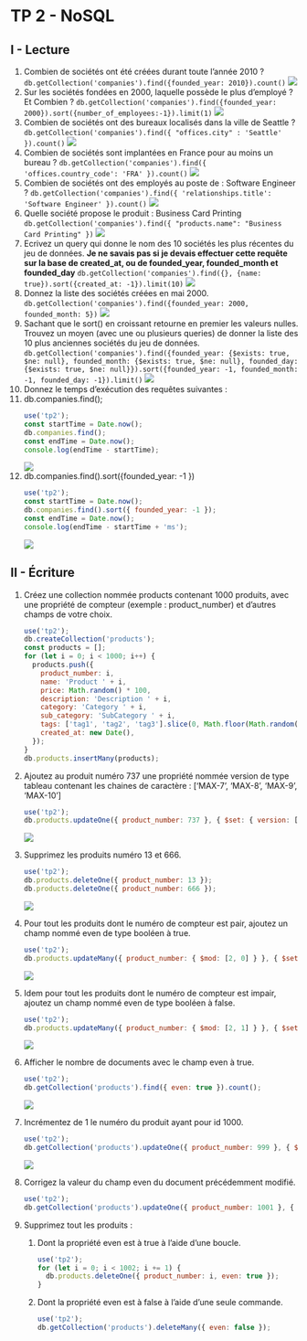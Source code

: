 # TP 2 - NoSQL

## I - Lecture

1.  Combien de sociétés ont été créées durant toute l’année 2010 ?
    `db.getCollection('companies').find({founded_year: 2010}).count()`
    <img src="https://i.imgur.com/QhbqqvT.png"><br/>
2.  Sur les sociétés fondées en 2000, laquelle possède le plus d’employé ? Et
    Combien ?
    `db.getCollection('companies').find({founded_year: 2000}).sort({number_of_employees:-1}).limit(1)`
    <img src="https://i.imgur.com/rlOsU39.png"><br/>
3.  Combien de sociétés ont des bureaux localisés dans la ville de Seattle ?
    `db.getCollection('companies').find({ "offices.city" : 'Seattle' }).count()`
    <img src="https://i.imgur.com/sINtrBA.png"><br/>
4.  Combien de sociétés sont implantées en France pour au moins un bureau ?
    `db.getCollection('companies').find({ 'offices.country_code': 'FRA' }).count()`
    <img src="https://i.imgur.com/I3uHyQa.png"><br/>
5.  Combien de sociétés ont des employés au poste de : Software Engineer ?
    `db.getCollection('companies').find({ 'relationships.title': 'Software Engineer' }).count()`
    <img src="https://i.imgur.com/E43Z5VG.png"><br/>
6.  Quelle société propose le produit : Business Card Printing
    `db.getCollection('companies').find({ "products.name": "Business Card Printing" })`
    <img src="https://i.imgur.com/U5ivaGz.png"><br/>
7.  Ecrivez un query qui donne le nom des 10 sociétés les plus récentes du jeu de
    données.
    <b>Je ne savais pas si je devais effectuer cette requête sur la base de created_at, ou de founded_year, founded_month et founded_day</b>
    `db.getCollection('companies').find({}, {name: true}).sort({created_at: -1}).limit(10)`
    <img src="https://i.imgur.com/glk7sQA.png"><br/>
8.  Donnez la liste des sociétés créées en mai 2000.
    `db.getCollection('companies').find({founded_year: 2000, founded_month: 5})`
    <img src="https://i.imgur.com/j7GbeyC.png"><br/>
9.  Sachant que le sort() en croissant retourne en premier les valeurs nulles. Trouvez
    un moyen (avec une ou plusieurs queries) de donner la liste des 10 plus
    anciennes sociétés du jeu de données.
    `db.getCollection('companies').find({founded_year: {$exists: true, $ne: null}, founded_month: {$exists: true, $ne: null}, founded_day: {$exists: true, $ne: null}}).sort({founded_year: -1, founded_month: -1, founded_day: -1}).limit()`
    <img src="https://i.imgur.com/bhZRmul.png"><br/>
10. Donnez le temps d’exécution des requêtes suivantes :
11. db.companies.find();
    ```js
    use('tp2');
    const startTime = Date.now();
    db.companies.find();
    const endTime = Date.now();
    console.log(endTime - startTime);
    ```
    <img src="https://i.imgur.com/LYiJLDh.png">
12. db.companies.find().sort({founded_year: -1 })
    ```js
    use('tp2');
    const startTime = Date.now();
    db.companies.find().sort({ founded_year: -1 });
    const endTime = Date.now();
    console.log(endTime - startTime + 'ms');
    ```
    <img src="https://i.imgur.com/jMRbMX0.png">

## II - Écriture

1. Créez une collection nommée products contenant 1000 produits, avec une
   propriété de compteur (exemple : product_number) et d’autres champs de votre
   choix.
   ```js
   use('tp2');
   db.createCollection('products');
   const products = [];
   for (let i = 0; i < 1000; i++) {
     products.push({
       product_number: i,
       name: 'Product ' + i,
       price: Math.random() * 100,
       description: 'Description ' + i,
       category: 'Category ' + i,
       sub_category: 'SubCategory ' + i,
       tags: ['tag1', 'tag2', 'tag3'].slice(0, Math.floor(Math.random() * 3)),
       created_at: new Date(),
     });
   }
   db.products.insertMany(products);
   ```
2. Ajoutez au produit numéro 737 une propriété nommée version de type tableau
   contenant les chaines de caractère : [‘MAX-7’, ‘MAX-8’, ‘MAX-9’, ‘MAX-10’]
   ```js
   use('tp2');
   db.products.updateOne({ product_number: 737 }, { $set: { version: ['MAX-7', 'MAX-8', 'MAX-9', 'MAX-10'] } });
   ```
   <img src="https://i.imgur.com/jLFa0pS.png"><br/>
3. Supprimez les produits numéro 13 et 666.
   ```js
   use('tp2');
   db.products.deleteOne({ product_number: 13 });
   db.products.deleteOne({ product_number: 666 });
   ```
   <img src="https://i.imgur.com/KjxwYt2.png"><src/>
4. Pour tout les produits dont le numéro de compteur est pair, ajoutez un champ
   nommé even de type booléen à true.
   ```js
   use('tp2');
   db.products.updateMany({ product_number: { $mod: [2, 0] } }, { $set: { even: true } });
   ```
   <img src="https://i.imgur.com/K3tM7b8.png">
5. Idem pour tout les produits dont le numéro de compteur est impair, ajoutez un
   champ nommé even de type booléen à false.
   ```js
   use('tp2');
   db.products.updateMany({ product_number: { $mod: [2, 1] } }, { $set: { even: true } });
   ```
   <img src="https://i.imgur.com/2mg7mZ1.png">
6. Afficher le nombre de documents avec le champ even à true.
   ```js
   use('tp2');
   db.getCollection('products').find({ even: true }).count();
   ```
   <img src="https://i.imgur.com/Nlt5nbb.png">
7. Incrémentez de 1 le numéro du produit ayant pour id 1000.
   ```js
   use('tp2');
   db.getCollection('products').updateOne({ product_number: 999 }, { $set: { product_number: 1001 } });
   ```
    <img src="https://i.imgur.com/WPKaqSK.png">
8. Corrigez la valeur du champ even du document précédemment modifié.
   ```js
   use('tp2');
   db.getCollection('products').updateOne({ product_number: 1001 }, { $set: { even: false } });
   ```
9. Supprimez tout les produits :

   1. Dont la propriété even est à true à l’aide d’une boucle.
      ```js
      use('tp2');
      for (let i = 0; i < 1002; i += 1) {
        db.products.deleteOne({ product_number: i, even: true });
      }
      ```
   2. Dont la propriété even est à false à l’aide d’une seule commande.
      ```js
      use('tp2');
      db.getCollection('products').deleteMany({ even: false });
      ```

